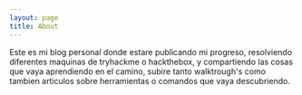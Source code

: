 ```yaml
---
layout: page
title: About
---
```


Este es mi blog personal donde estare publicando mi progreso, resolviendo diferentes maquinas de tryhackme o hackthebox, y compartiendo las cosas que vaya aprendiendo en el camino, subire tanto walktrough's como tambien articulos sobre herramientas o comandos que vaya descubriendo.
